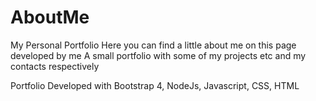 # AboutMe
My Personal Portfolio
Here you can find a little about me on this page developed by me
A small portfolio with some of my projects etc and my contacts respectively

Portfolio Developed with Bootstrap 4, NodeJs, Javascript, CSS, HTML
